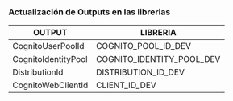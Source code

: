 ### Actualización de Outputs en las librerias

| OUTPUT  | LIBRERIA |
| ------------- | ------------- |
| CognitoUserPoolId  | COGNITO_POOL_ID_DEV  |
| CognitoIdentityPool  | COGNITO_IDENTITY_POOL_DEV  |
| DistributionId  | DISTRIBUTION_ID_DEV  |
| CognitoWebClientId  | CLIENT_ID_DEV  |
